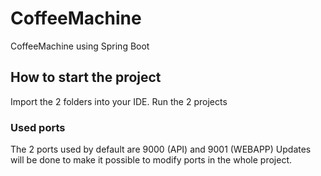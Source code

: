 # CoffeeMachine
CoffeeMachine using Spring Boot

## How to start the project
Import the 2 folders into your IDE.
Run the 2 projects

### Used ports
The 2 ports used by default are 9000 (API) and 9001 (WEBAPP)
Updates will be done to make it possible to modify ports in the whole project.
